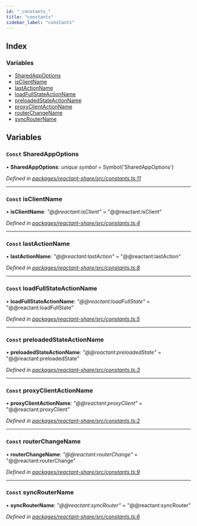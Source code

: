 ```yaml
---
id: "_constants_"
title: "constants"
sidebar_label: "constants"
---
```


## Index

### Variables

* [SharedAppOptions](_constants_.md#const-sharedappoptions)
* [isClientName](_constants_.md#const-isclientname)
* [lastActionName](_constants_.md#const-lastactionname)
* [loadFullStateActionName](_constants_.md#const-loadfullstateactionname)
* [preloadedStateActionName](_constants_.md#const-preloadedstateactionname)
* [proxyClientActionName](_constants_.md#const-proxyclientactionname)
* [routerChangeName](_constants_.md#const-routerchangename)
* [syncRouterName](_constants_.md#const-syncroutername)

## Variables

### `Const` SharedAppOptions

• **SharedAppOptions**: *unique symbol* = Symbol('SharedAppOptions')

*Defined in [packages/reactant-share/src/constants.ts:11](https://github.com/unadlib/reactant/blob/f1370319/packages/reactant-share/src/constants.ts#L11)*

___

### `Const` isClientName

• **isClientName**: *"@@reactant:isClient"* = "@@reactant:isClient"

*Defined in [packages/reactant-share/src/constants.ts:4](https://github.com/unadlib/reactant/blob/f1370319/packages/reactant-share/src/constants.ts#L4)*

___

### `Const` lastActionName

• **lastActionName**: *"@@reactant:lastAction"* = "@@reactant:lastAction"

*Defined in [packages/reactant-share/src/constants.ts:8](https://github.com/unadlib/reactant/blob/f1370319/packages/reactant-share/src/constants.ts#L8)*

___

### `Const` loadFullStateActionName

• **loadFullStateActionName**: *"@@reactant:loadFullState"* = "@@reactant:loadFullState"

*Defined in [packages/reactant-share/src/constants.ts:5](https://github.com/unadlib/reactant/blob/f1370319/packages/reactant-share/src/constants.ts#L5)*

___

### `Const` preloadedStateActionName

• **preloadedStateActionName**: *"@@reactant:preloadedState"* = "@@reactant:preloadedState"

*Defined in [packages/reactant-share/src/constants.ts:3](https://github.com/unadlib/reactant/blob/f1370319/packages/reactant-share/src/constants.ts#L3)*

___

### `Const` proxyClientActionName

• **proxyClientActionName**: *"@@reactant:proxyClient"* = "@@reactant:proxyClient"

*Defined in [packages/reactant-share/src/constants.ts:2](https://github.com/unadlib/reactant/blob/f1370319/packages/reactant-share/src/constants.ts#L2)*

___

### `Const` routerChangeName

• **routerChangeName**: *"@@reactant:routerChange"* = "@@reactant:routerChange"

*Defined in [packages/reactant-share/src/constants.ts:9](https://github.com/unadlib/reactant/blob/f1370319/packages/reactant-share/src/constants.ts#L9)*

___

### `Const` syncRouterName

• **syncRouterName**: *"@@reactant:syncRouter"* = "@@reactant:syncRouter"

*Defined in [packages/reactant-share/src/constants.ts:6](https://github.com/unadlib/reactant/blob/f1370319/packages/reactant-share/src/constants.ts#L6)*
